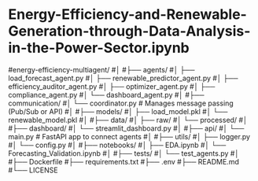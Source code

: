 # Energy-Efficiency-and-Renewable-Generation-through-Data-Analysis-in-the-Power-Sector.ipynb

#energy-efficiency-multiagent/
#│
#├── agents/
#│   ├── load_forecast_agent.py
#│   ├── renewable_predictor_agent.py
#│   ├── efficiency_auditor_agent.py
#│   ├── optimizer_agent.py
#│   ├── compliance_agent.py
#│   └── dashboard_agent.py
#│
#├── communication/
#│   └── coordinator.py  # Manages message passing (Pub/Sub or API)
#│
#├── models/
#│   ├── load_model.pkl
#│   └── renewable_model.pkl
#│
#├── data/
#│   ├── raw/
#│   └── processed/
#│
#├── dashboard/
#│   └── streamlit_dashboard.py
#│
#├── api/
#│   └── main.py  # FastAPI app to connect agents
#│
#├── utils/
#│   ├── logger.py
#│   └── config.py
#│
#├── notebooks/
#│   ├── EDA.ipynb
#│   └── Forecasting_Validation.ipynb
#│
#├── tests/
#│   └── test_agents.py
#│
#├── Dockerfile
#├── requirements.txt
#├── .env
#├── README.md
#└── LICENSE
